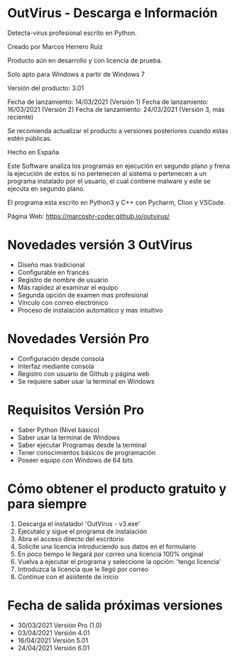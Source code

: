 # OutVirus - Descarga e Información
Detecta-virus profesional escrito en Python.


Creado por Marcos Herrero Ruiz

Producto aún en desarrollo y con licencia de prueba.


Solo apto para Windows a partir de Windows 7

Versión del producto: 3.01

Fecha de lanzamiento: 14/03/2021 (Versión 1)
Fecha de lanzamiento: 16/03/2021 (Versión 2)
Fecha de lanzamiento: 24/03/2021 (Versión 3, más reciente)

Se recomienda actualizar el producto a versiones posteriores cuando estas estén públicas.

Hecho en España



Este Software analiza los programas en ejecución en segundo plano y frena la ejecución de estos si no pertenecen al sistema
o pertenecen a un programa instalado por el usuario, el cual contiene malware y este se ejecuta en segundo plano.

El programa esta escrito en Python3 y C++ con Pycharm, Clion y VSCode.

Página Web: https://marcoshr-coder.github.io/outvirus/



# Novedades versión 3 OutVirus

- Diseño mas tradicional
- Configurable en francés
- Registro de nombre de usuario
- Más rapidez al examinar el equipo
- Segunda opción de examen mas profesional
- Vínculo con correo electrónico
- Proceso de instalación automático y mas intuitivo


# Novedades Versión Pro

- Configuración desde consola
- Interfaz mediante consola
- Registro con usuario de Github y página web
- Se requiere saber usar la terminal en Windows


# Requisitos Versión Pro

- Saber Python (Nivel básico)
- Saber usar la terminal de Windows
- Saber ejecutar Programas desde la terminal
- Tener conocimientos básicos de programación
- Poseer equipo con Windows de 64 bits


# Cómo obtener el producto gratuito y para siempre

1. Descarga el instalador 'OutVirus - v3.exe'
2. Ejecutalo y sigue el programa de instalación
3. Abra el acceso directo del escritorio
4. Solicite una licencia introduciendo sus datos en el formulario
5. En poco tiempo le llegará por correo una licencia 100% original
6. Vuelva a ejecutar el programa y seleccione la opción: 'tengo licencia'
7. Introduzca la licencia que le llegó por correo
8. Continue con el asistente de inicio


# Fecha de salida próximas versiones

- 30/03/2021 Versión Pro (1.0)
- 03/04/2021 Versión 4.01
- 16/04/2021 Versión 5.01
- 24/04/2021 Versión 6.01
